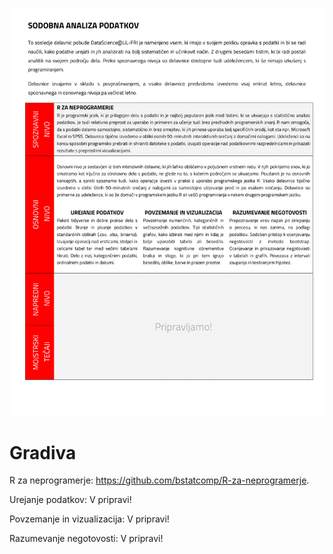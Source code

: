![alt text](sodobna-analiza-podatkov.png)

# Gradiva

R za neprogramerje: https://github.com/bstatcomp/R-za-neprogramerje.

Urejanje podatkov: V pripravi!

Povzemanje in vizualizacija: V pripravi!

Razumevanje negotovosti: V pripravi!